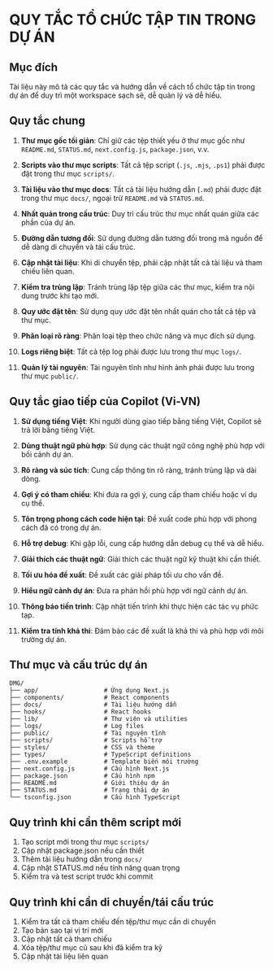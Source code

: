 # QUY TẮC TỔ CHỨC TẬP TIN TRONG DỰ ÁN

## Mục đích

Tài liệu này mô tả các quy tắc và hướng dẫn về cách tổ chức tập tin trong dự án để duy trì một workspace sạch sẽ, dễ quản lý và dễ hiểu.

## Quy tắc chung

1. **Thư mục gốc tối giản**: Chỉ giữ các tệp thiết yếu ở thư mục gốc như `README.md`, `STATUS.md`, `next.config.js`, `package.json`, v.v.

2. **Scripts vào thư mục scripts**: Tất cả tệp script (`.js`, `.mjs`, `.ps1`) phải được đặt trong thư mục `scripts/`.

3. **Tài liệu vào thư mục docs**: Tất cả tài liệu hướng dẫn (`.md`) phải được đặt trong thư mục `docs/`, ngoại trừ `README.md` và `STATUS.md`.

4. **Nhất quán trong cấu trúc**: Duy trì cấu trúc thư mục nhất quán giữa các phần của dự án.

5. **Đường dẫn tương đối**: Sử dụng đường dẫn tương đối trong mã nguồn để dễ dàng di chuyển và tái cấu trúc.

6. **Cập nhật tài liệu**: Khi di chuyển tệp, phải cập nhật tất cả tài liệu và tham chiếu liên quan.

7. **Kiểm tra trùng lặp**: Tránh trùng lặp tệp giữa các thư mục, kiểm tra nội dung trước khi tạo mới.

8. **Quy ước đặt tên**: Sử dụng quy ước đặt tên nhất quán cho tất cả tệp và thư mục.

9. **Phân loại rõ ràng**: Phân loại tệp theo chức năng và mục đích sử dụng.

10. **Logs riêng biệt**: Tất cả tệp log phải được lưu trong thư mục `logs/`.

11. **Quản lý tài nguyên**: Tài nguyên tĩnh như hình ảnh phải được lưu trong thư mục `public/`.

## Quy tắc giao tiếp của Copilot (Vi-VN)

1. **Sử dụng tiếng Việt**: Khi người dùng giao tiếp bằng tiếng Việt, Copilot sẽ trả lời bằng tiếng Việt.

2. **Dùng thuật ngữ phù hợp**: Sử dụng các thuật ngữ công nghệ phù hợp với bối cảnh dự án.

3. **Rõ ràng và súc tích**: Cung cấp thông tin rõ ràng, tránh trùng lặp và dài dòng.

4. **Gợi ý có tham chiếu**: Khi đưa ra gợi ý, cung cấp tham chiếu hoặc ví dụ cụ thể.

5. **Tôn trọng phong cách code hiện tại**: Đề xuất code phù hợp với phong cách đã có trong dự án.

6. **Hỗ trợ debug**: Khi gặp lỗi, cung cấp hướng dẫn debug cụ thể và dễ hiểu.

7. **Giải thích các thuật ngữ**: Giải thích các thuật ngữ kỹ thuật khi cần thiết.

8. **Tối ưu hóa đề xuất**: Đề xuất các giải pháp tối ưu cho vấn đề.

9. **Hiểu ngữ cảnh dự án**: Đưa ra phản hồi phù hợp với ngữ cảnh dự án.

10. **Thông báo tiến trình**: Cập nhật tiến trình khi thực hiện các tác vụ phức tạp.

11. **Kiểm tra tính khả thi**: Đảm bảo các đề xuất là khả thi và phù hợp với môi trường dự án.

## Thư mục và cấu trúc dự án

```
DMG/
├── app/                  # Ứng dụng Next.js
├── components/           # React components
├── docs/                 # Tài liệu hướng dẫn
├── hooks/                # React hooks
├── lib/                  # Thư viện và utilities
├── logs/                 # Log files
├── public/               # Tài nguyên tĩnh
├── scripts/              # Scripts hỗ trợ
├── styles/               # CSS và theme
├── types/                # TypeScript definitions
├── .env.example          # Template biến môi trường
├── next.config.js        # Cấu hình Next.js
├── package.json          # Cấu hình npm
├── README.md             # Giới thiệu dự án
├── STATUS.md             # Trạng thái dự án
└── tsconfig.json         # Cấu hình TypeScript
```

## Quy trình khi cần thêm script mới

1. Tạo script mới trong thư mục `scripts/`
2. Cập nhật package.json nếu cần thiết
3. Thêm tài liệu hướng dẫn trong `docs/`
4. Cập nhật STATUS.md nếu tính năng quan trọng
5. Kiểm tra và test script trước khi commit

## Quy trình khi cần di chuyển/tái cấu trúc

1. Kiểm tra tất cả tham chiếu đến tệp/thư mục cần di chuyển
2. Tạo bản sao tại vị trí mới
3. Cập nhật tất cả tham chiếu
4. Xóa tệp/thư mục cũ sau khi đã kiểm tra kỹ
5. Cập nhật tài liệu liên quan
